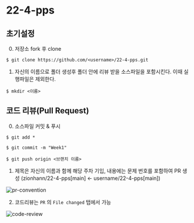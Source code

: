 # 22-4-pps

## 초기설정

0. 저장소 fork 후 clone
```shell
$ git clone https://github.com/<username>/22-4-pps.git
```

1. 자신의 이름으로 폴더 생성후 폴더 안에 리뷰 받을 소스파일을 포함시킨다. 이때 실행파일은 제외한다.

```shell
$ mkdir <이름>
```

## 코드 리뷰(Pull Request)

0. 소스파일 커밋 & 푸시

```shell
$ git add *
```
```shell
$ git commit -m "Week1"
```
```shell
$ git push origin <브랜치 이름>
```

1. 제목은 자신의 이름과 함께 해당 주차 기입, 내용에는 문제 번호를 포함하여 PR 생성 (zionhann/22-4-pps[main] <- username/22-4-pps[main])

![pr-convention](https://user-images.githubusercontent.com/45687157/210139381-53e4d9ad-067a-4a9b-a3e5-befccee99153.png)

2. 코드리뷰는 `PR` 의 `File changed` 탭에서 가능

![code-review](https://user-images.githubusercontent.com/45687157/210139446-22395485-3ebb-4c56-af97-af0960d58208.png)
